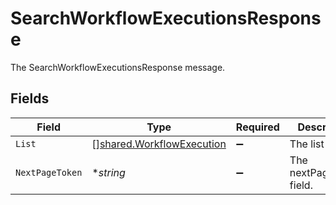 # SearchWorkflowExecutionsResponse

The SearchWorkflowExecutionsResponse message.


## Fields

| Field                                                                         | Type                                                                          | Required                                                                      | Description                                                                   |
| ----------------------------------------------------------------------------- | ----------------------------------------------------------------------------- | ----------------------------------------------------------------------------- | ----------------------------------------------------------------------------- |
| `List`                                                                        | [][shared.WorkflowExecution](../../../pkg/models/shared/workflowexecution.md) | :heavy_minus_sign:                                                            | The list field.                                                               |
| `NextPageToken`                                                               | **string*                                                                     | :heavy_minus_sign:                                                            | The nextPageToken field.                                                      |